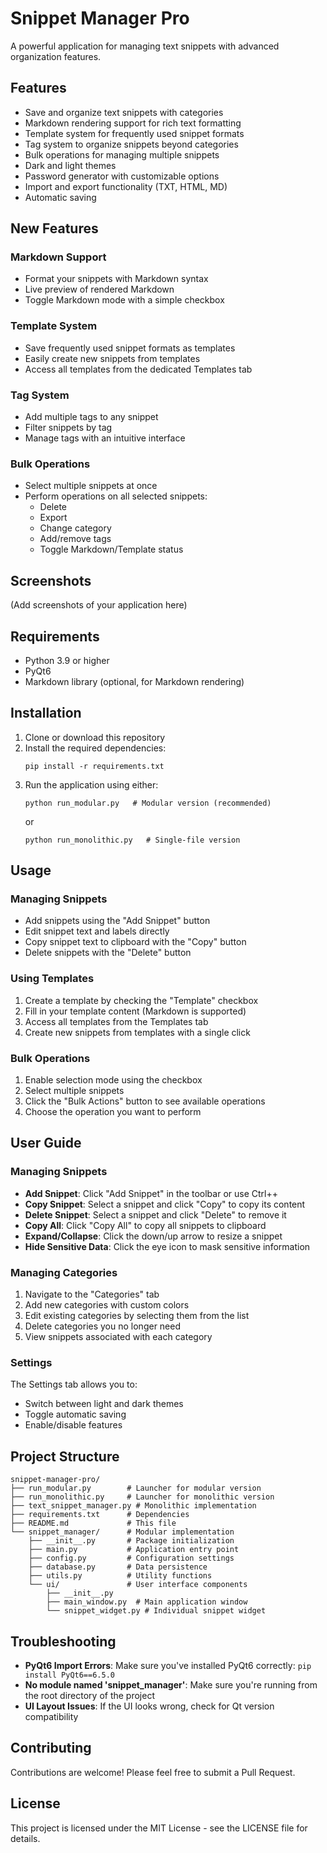 # Snippet Manager Pro

A powerful application for managing text snippets with advanced organization features.

## Features

- Save and organize text snippets with categories
- Markdown rendering support for rich text formatting
- Template system for frequently used snippet formats
- Tag system to organize snippets beyond categories
- Bulk operations for managing multiple snippets
- Dark and light themes
- Password generator with customizable options
- Import and export functionality (TXT, HTML, MD)
- Automatic saving

## New Features

### Markdown Support
- Format your snippets with Markdown syntax
- Live preview of rendered Markdown
- Toggle Markdown mode with a simple checkbox

### Template System
- Save frequently used snippet formats as templates
- Easily create new snippets from templates
- Access all templates from the dedicated Templates tab

### Tag System
- Add multiple tags to any snippet
- Filter snippets by tag
- Manage tags with an intuitive interface

### Bulk Operations
- Select multiple snippets at once
- Perform operations on all selected snippets:
  - Delete
  - Export
  - Change category
  - Add/remove tags
  - Toggle Markdown/Template status

## Screenshots

(Add screenshots of your application here)

## Requirements

- Python 3.9 or higher
- PyQt6
- Markdown library (optional, for Markdown rendering)

## Installation

1. Clone or download this repository
2. Install the required dependencies:
   ```
   pip install -r requirements.txt
   ```
3. Run the application using either:
   ```
   python run_modular.py   # Modular version (recommended)
   ```
   or
   ```
   python run_monolithic.py   # Single-file version
   ```

## Usage

### Managing Snippets
- Add snippets using the "Add Snippet" button
- Edit snippet text and labels directly
- Copy snippet text to clipboard with the "Copy" button
- Delete snippets with the "Delete" button

### Using Templates
1. Create a template by checking the "Template" checkbox
2. Fill in your template content (Markdown is supported)
3. Access all templates from the Templates tab
4. Create new snippets from templates with a single click

### Bulk Operations
1. Enable selection mode using the checkbox
2. Select multiple snippets
3. Click the "Bulk Actions" button to see available operations
4. Choose the operation you want to perform

## User Guide

### Managing Snippets

- **Add Snippet**: Click "Add Snippet" in the toolbar or use Ctrl++
- **Copy Snippet**: Select a snippet and click "Copy" to copy its content
- **Delete Snippet**: Select a snippet and click "Delete" to remove it
- **Copy All**: Click "Copy All" to copy all snippets to clipboard
- **Expand/Collapse**: Click the down/up arrow to resize a snippet
- **Hide Sensitive Data**: Click the eye icon to mask sensitive information

### Managing Categories

1. Navigate to the "Categories" tab
2. Add new categories with custom colors
3. Edit existing categories by selecting them from the list
4. Delete categories you no longer need
5. View snippets associated with each category

### Settings

The Settings tab allows you to:

- Switch between light and dark themes
- Toggle automatic saving
- Enable/disable features

## Project Structure

```
snippet-manager-pro/
├── run_modular.py        # Launcher for modular version
├── run_monolithic.py     # Launcher for monolithic version
├── text_snippet_manager.py # Monolithic implementation
├── requirements.txt      # Dependencies
├── README.md             # This file
└── snippet_manager/      # Modular implementation
    ├── __init__.py       # Package initialization
    ├── main.py           # Application entry point
    ├── config.py         # Configuration settings
    ├── database.py       # Data persistence
    ├── utils.py          # Utility functions
    └── ui/               # User interface components
        ├── __init__.py
        ├── main_window.py  # Main application window
        └── snippet_widget.py # Individual snippet widget
```

## Troubleshooting

- **PyQt6 Import Errors**: Make sure you've installed PyQt6 correctly: `pip install PyQt6==6.5.0`
- **No module named 'snippet_manager'**: Make sure you're running from the root directory of the project
- **UI Layout Issues**: If the UI looks wrong, check for Qt version compatibility

## Contributing

Contributions are welcome! Please feel free to submit a Pull Request.

## License

This project is licensed under the MIT License - see the LICENSE file for details.
